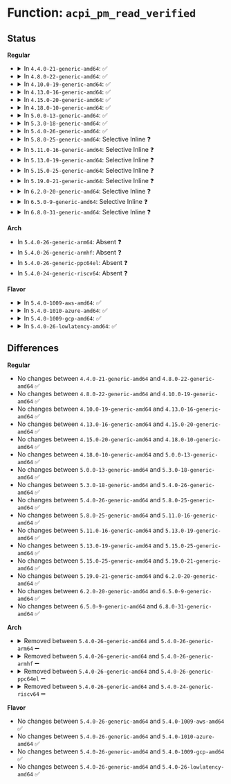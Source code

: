 # Function: <code>acpi_pm_read_verified</code>

## Status
<b>Regular</b>
<ul>
<li>
<details>
<summary>In <code>4.4.0-21-generic-amd64</code>: ✅</summary>

```c
u32 acpi_pm_read_verified()
```

```json
{
  "name": "acpi_pm_read_verified",
  "collision_type": "Unique Global",
  "inline_type": "No",
  "funcs": [
    {
      "addr": 18446744071586009872,
      "name": "acpi_pm_read_verified",
      "external": true,
      "loc": "drivers/clocksource/acpi_pm.c:41",
      "file": "drivers/clocksource/acpi_pm.c",
      "inline": "seen, unknown",
      "caller_inline": [],
      "caller_func": [
        "arch/x86/kernel/tsc.c:tsc_read_refs",
        "arch/x86/kernel/apic/apic.c:lapic_cal_handler",
        "drivers/clocksource/acpi_pm.c:acpi_pm_read_slow"
      ]
    }
  ],
  "symbols": [
    {
      "addr": 18446744071586009872,
      "name": "acpi_pm_read_verified",
      "section": ".text",
      "bind": "STB_GLOBAL",
      "size": 83
    }
  ]
}
```
</details>
</li>
<li>
<details>
<summary>In <code>4.8.0-22-generic-amd64</code>: ✅</summary>

```c
u32 acpi_pm_read_verified()
```

```json
{
  "name": "acpi_pm_read_verified",
  "collision_type": "Unique Global",
  "inline_type": "No",
  "funcs": [
    {
      "addr": 18446744071586420016,
      "name": "acpi_pm_read_verified",
      "external": true,
      "loc": "drivers/clocksource/acpi_pm.c:41",
      "file": "drivers/clocksource/acpi_pm.c",
      "inline": "seen, unknown",
      "caller_inline": [],
      "caller_func": [
        "arch/x86/kernel/tsc.c:tsc_read_refs",
        "arch/x86/kernel/apic/apic.c:lapic_cal_handler",
        "drivers/clocksource/acpi_pm.c:acpi_pm_read_slow"
      ]
    }
  ],
  "symbols": [
    {
      "addr": 18446744071586420016,
      "name": "acpi_pm_read_verified",
      "section": ".text",
      "bind": "STB_GLOBAL",
      "size": 83
    }
  ]
}
```
</details>
</li>
<li>
<details>
<summary>In <code>4.10.0-19-generic-amd64</code>: ✅</summary>

```c
u32 acpi_pm_read_verified()
```

```json
{
  "name": "acpi_pm_read_verified",
  "collision_type": "Unique Global",
  "inline_type": "No",
  "funcs": [
    {
      "addr": 18446744071586629472,
      "name": "acpi_pm_read_verified",
      "external": true,
      "loc": "drivers/clocksource/acpi_pm.c:41",
      "file": "drivers/clocksource/acpi_pm.c",
      "inline": "seen, unknown",
      "caller_inline": [],
      "caller_func": [
        "arch/x86/kernel/tsc.c:tsc_read_refs",
        "arch/x86/kernel/apic/apic.c:lapic_cal_handler",
        "drivers/clocksource/acpi_pm.c:acpi_pm_read_slow"
      ]
    }
  ],
  "symbols": [
    {
      "addr": 18446744071586629472,
      "name": "acpi_pm_read_verified",
      "section": ".text",
      "bind": "STB_GLOBAL",
      "size": 83
    }
  ]
}
```
</details>
</li>
<li>
<details>
<summary>In <code>4.13.0-16-generic-amd64</code>: ✅</summary>

```c
u32 acpi_pm_read_verified()
```

```json
{
  "name": "acpi_pm_read_verified",
  "collision_type": "Unique Global",
  "inline_type": "No",
  "funcs": [
    {
      "addr": 18446744071586753264,
      "name": "acpi_pm_read_verified",
      "external": true,
      "loc": "drivers/clocksource/acpi_pm.c:41",
      "file": "drivers/clocksource/acpi_pm.c",
      "inline": "seen, unknown",
      "caller_inline": [],
      "caller_func": [
        "arch/x86/kernel/tsc.c:tsc_read_refs",
        "arch/x86/kernel/apic/apic.c:lapic_cal_handler",
        "drivers/clocksource/acpi_pm.c:acpi_pm_read_slow"
      ]
    }
  ],
  "symbols": [
    {
      "addr": 18446744071586753264,
      "name": "acpi_pm_read_verified",
      "section": ".text",
      "bind": "STB_GLOBAL",
      "size": 75
    }
  ]
}
```
</details>
</li>
<li>
<details>
<summary>In <code>4.15.0-20-generic-amd64</code>: ✅</summary>

```c
u32 acpi_pm_read_verified()
```

```json
{
  "name": "acpi_pm_read_verified",
  "collision_type": "Unique Global",
  "inline_type": "No",
  "funcs": [
    {
      "addr": 18446744071587238192,
      "name": "acpi_pm_read_verified",
      "external": true,
      "loc": "drivers/clocksource/acpi_pm.c:41",
      "file": "drivers/clocksource/acpi_pm.c",
      "inline": "seen, unknown",
      "caller_inline": [],
      "caller_func": [
        "arch/x86/kernel/tsc.c:tsc_read_refs",
        "arch/x86/kernel/apic/apic.c:lapic_cal_handler",
        "drivers/clocksource/acpi_pm.c:acpi_pm_read_slow"
      ]
    }
  ],
  "symbols": [
    {
      "addr": 18446744071587238192,
      "name": "acpi_pm_read_verified",
      "section": ".text",
      "bind": "STB_GLOBAL",
      "size": 75
    }
  ]
}
```
</details>
</li>
<li>
<details>
<summary>In <code>4.18.0-10-generic-amd64</code>: ✅</summary>

```c
u32 acpi_pm_read_verified()
```

```json
{
  "name": "acpi_pm_read_verified",
  "collision_type": "Unique Global",
  "inline_type": "No",
  "funcs": [
    {
      "addr": 18446744071587540224,
      "name": "acpi_pm_read_verified",
      "external": true,
      "loc": "drivers/clocksource/acpi_pm.c:41",
      "file": "drivers/clocksource/acpi_pm.c",
      "inline": "seen, unknown",
      "caller_inline": [],
      "caller_func": [
        "arch/x86/kernel/tsc.c:tsc_read_refs",
        "arch/x86/kernel/apic/apic.c:lapic_cal_handler",
        "drivers/clocksource/acpi_pm.c:acpi_pm_read_slow"
      ]
    }
  ],
  "symbols": [
    {
      "addr": 18446744071587540224,
      "name": "acpi_pm_read_verified",
      "section": ".text",
      "bind": "STB_GLOBAL",
      "size": 75
    }
  ]
}
```
</details>
</li>
<li>
<details>
<summary>In <code>5.0.0-13-generic-amd64</code>: ✅</summary>

```c
u32 acpi_pm_read_verified()
```

```json
{
  "name": "acpi_pm_read_verified",
  "collision_type": "Unique Global",
  "inline_type": "No",
  "funcs": [
    {
      "addr": 18446744071587724256,
      "name": "acpi_pm_read_verified",
      "external": true,
      "loc": "drivers/clocksource/acpi_pm.c:41",
      "file": "drivers/clocksource/acpi_pm.c",
      "inline": "seen, unknown",
      "caller_inline": [],
      "caller_func": [
        "arch/x86/kernel/tsc.c:tsc_read_refs",
        "arch/x86/kernel/apic/apic.c:lapic_cal_handler",
        "drivers/clocksource/acpi_pm.c:acpi_pm_read_slow"
      ]
    }
  ],
  "symbols": [
    {
      "addr": 18446744071587724256,
      "name": "acpi_pm_read_verified",
      "section": ".text",
      "bind": "STB_GLOBAL",
      "size": 75
    }
  ]
}
```
</details>
</li>
<li>
<details>
<summary>In <code>5.3.0-18-generic-amd64</code>: ✅</summary>

```c
u32 acpi_pm_read_verified()
```

```json
{
  "name": "acpi_pm_read_verified",
  "collision_type": "Unique Global",
  "inline_type": "No",
  "funcs": [
    {
      "addr": 18446744071588004960,
      "name": "acpi_pm_read_verified",
      "external": true,
      "loc": "drivers/clocksource/acpi_pm.c:40",
      "file": "drivers/clocksource/acpi_pm.c",
      "inline": "seen, unknown",
      "caller_inline": [],
      "caller_func": [
        "arch/x86/kernel/tsc.c:tsc_read_refs",
        "arch/x86/kernel/apic/apic.c:lapic_cal_handler",
        "drivers/clocksource/acpi_pm.c:acpi_pm_read_slow"
      ]
    }
  ],
  "symbols": [
    {
      "addr": 18446744071588004960,
      "name": "acpi_pm_read_verified",
      "section": ".text",
      "bind": "STB_GLOBAL",
      "size": 74
    }
  ]
}
```
</details>
</li>
<li>
<details>
<summary>In <code>5.4.0-26-generic-amd64</code>: ✅</summary>

```c
u32 acpi_pm_read_verified()
```

```json
{
  "name": "acpi_pm_read_verified",
  "collision_type": "Unique Global",
  "inline_type": "No",
  "funcs": [
    {
      "addr": 18446744071588212528,
      "name": "acpi_pm_read_verified",
      "external": true,
      "loc": "drivers/clocksource/acpi_pm.c:40",
      "file": "drivers/clocksource/acpi_pm.c",
      "inline": "seen, unknown",
      "caller_inline": [],
      "caller_func": [
        "arch/x86/kernel/tsc.c:tsc_read_refs",
        "arch/x86/kernel/apic/apic.c:lapic_cal_handler",
        "drivers/clocksource/acpi_pm.c:acpi_pm_read_slow"
      ]
    }
  ],
  "symbols": [
    {
      "addr": 18446744071588212528,
      "name": "acpi_pm_read_verified",
      "section": ".text",
      "bind": "STB_GLOBAL",
      "size": 74
    }
  ]
}
```
</details>
</li>
<li>
<details>
<summary>In <code>5.8.0-25-generic-amd64</code>: Selective Inline ❓</summary>

```c
u32 acpi_pm_read_verified()
```

```json
{
  "name": "acpi_pm_read_verified",
  "collision_type": "Unique Global",
  "inline_type": "Selective",
  "funcs": [
    {
      "addr": 18446744071589079749,
      "name": "acpi_pm_read_verified",
      "external": true,
      "loc": "drivers/clocksource/acpi_pm.c:40",
      "file": "drivers/clocksource/acpi_pm.c",
      "inline": "not declared, inlined",
      "caller_inline": [
        "drivers/clocksource/acpi_pm.c:acpi_pm_read_slow"
      ],
      "caller_func": [
        "arch/x86/kernel/tsc.c:tsc_read_refs",
        "arch/x86/kernel/apic/apic.c:lapic_cal_handler"
      ]
    }
  ],
  "symbols": [
    {
      "addr": 18446744071589079840,
      "name": "acpi_pm_read_verified",
      "section": ".text",
      "bind": "STB_GLOBAL",
      "size": 74
    }
  ]
}
```
</details>
</li>
<li>
<details>
<summary>In <code>5.11.0-16-generic-amd64</code>: Selective Inline ❓</summary>

```c
u32 acpi_pm_read_verified()
```

```json
{
  "name": "acpi_pm_read_verified",
  "collision_type": "Unique Global",
  "inline_type": "Selective",
  "funcs": [
    {
      "addr": 18446744071589080885,
      "name": "acpi_pm_read_verified",
      "external": true,
      "loc": "drivers/clocksource/acpi_pm.c:40",
      "file": "drivers/clocksource/acpi_pm.c",
      "inline": "not declared, inlined",
      "caller_inline": [
        "drivers/clocksource/acpi_pm.c:acpi_pm_read_slow"
      ],
      "caller_func": [
        "arch/x86/kernel/tsc.c:tsc_read_refs",
        "arch/x86/kernel/apic/apic.c:lapic_cal_handler"
      ]
    }
  ],
  "symbols": [
    {
      "addr": 18446744071589080976,
      "name": "acpi_pm_read_verified",
      "section": ".text",
      "bind": "STB_GLOBAL",
      "size": 74
    }
  ]
}
```
</details>
</li>
<li>
<details>
<summary>In <code>5.13.0-19-generic-amd64</code>: Selective Inline ❓</summary>

```c
u32 acpi_pm_read_verified()
```

```json
{
  "name": "acpi_pm_read_verified",
  "collision_type": "Unique Global",
  "inline_type": "Selective",
  "funcs": [
    {
      "addr": 18446744071588967285,
      "name": "acpi_pm_read_verified",
      "external": true,
      "loc": "drivers/clocksource/acpi_pm.c:40",
      "file": "drivers/clocksource/acpi_pm.c",
      "inline": "not declared, inlined",
      "caller_inline": [
        "drivers/clocksource/acpi_pm.c:acpi_pm_read_slow"
      ],
      "caller_func": [
        "arch/x86/kernel/tsc.c:tsc_read_refs",
        "arch/x86/kernel/apic/apic.c:lapic_cal_handler"
      ]
    }
  ],
  "symbols": [
    {
      "addr": 18446744071588967376,
      "name": "acpi_pm_read_verified",
      "section": ".text",
      "bind": "STB_GLOBAL",
      "size": 76
    }
  ]
}
```
</details>
</li>
<li>
<details>
<summary>In <code>5.15.0-25-generic-amd64</code>: Selective Inline ❓</summary>

```c
u32 acpi_pm_read_verified()
```

```json
{
  "name": "acpi_pm_read_verified",
  "collision_type": "Unique Global",
  "inline_type": "Selective",
  "funcs": [
    {
      "addr": 18446744071589677157,
      "name": "acpi_pm_read_verified",
      "external": true,
      "loc": "drivers/clocksource/acpi_pm.c:40",
      "file": "drivers/clocksource/acpi_pm.c",
      "inline": "not declared, inlined",
      "caller_inline": [
        "drivers/clocksource/acpi_pm.c:acpi_pm_read_slow"
      ],
      "caller_func": [
        "arch/x86/kernel/tsc.c:tsc_read_refs",
        "arch/x86/kernel/apic/apic.c:lapic_cal_handler"
      ]
    }
  ],
  "symbols": [
    {
      "addr": 18446744071589677248,
      "name": "acpi_pm_read_verified",
      "section": ".text",
      "bind": "STB_GLOBAL",
      "size": 76
    }
  ]
}
```
</details>
</li>
<li>
<details>
<summary>In <code>5.19.0-21-generic-amd64</code>: Selective Inline ❓</summary>

```c
u32 acpi_pm_read_verified()
```

```json
{
  "name": "acpi_pm_read_verified",
  "collision_type": "Unique Global",
  "inline_type": "Selective",
  "funcs": [
    {
      "addr": 18446744071591181829,
      "name": "acpi_pm_read_verified",
      "external": true,
      "loc": "drivers/clocksource/acpi_pm.c:40",
      "file": "drivers/clocksource/acpi_pm.c",
      "inline": "not declared, inlined",
      "caller_inline": [
        "drivers/clocksource/acpi_pm.c:acpi_pm_read_slow"
      ],
      "caller_func": [
        "arch/x86/kernel/tsc.c:tsc_read_refs",
        "arch/x86/kernel/apic/apic.c:lapic_cal_handler"
      ]
    }
  ],
  "symbols": [
    {
      "addr": 18446744071591181936,
      "name": "acpi_pm_read_verified",
      "section": ".text",
      "bind": "STB_GLOBAL",
      "size": 86
    }
  ]
}
```
</details>
</li>
<li>
<details>
<summary>In <code>6.2.0-20-generic-amd64</code>: Selective Inline ❓</summary>

```c
u32 acpi_pm_read_verified()
```

```json
{
  "name": "acpi_pm_read_verified",
  "collision_type": "Unique Global",
  "inline_type": "Selective",
  "funcs": [
    {
      "addr": 18446744071592907893,
      "name": "acpi_pm_read_verified",
      "external": true,
      "loc": "drivers/clocksource/acpi_pm.c:40",
      "file": "drivers/clocksource/acpi_pm.c",
      "inline": "not declared, inlined",
      "caller_inline": [
        "drivers/clocksource/acpi_pm.c:acpi_pm_read_slow"
      ],
      "caller_func": [
        "arch/x86/kernel/tsc.c:tsc_read_refs",
        "arch/x86/kernel/apic/apic.c:lapic_cal_handler"
      ]
    }
  ],
  "symbols": [
    {
      "addr": 18446744071592908016,
      "name": "acpi_pm_read_verified",
      "section": ".text",
      "bind": "STB_GLOBAL",
      "size": 86
    }
  ]
}
```
</details>
</li>
<li>
<details>
<summary>In <code>6.5.0-9-generic-amd64</code>: Selective Inline ❓</summary>

```c
u32 acpi_pm_read_verified()
```

```json
{
  "name": "acpi_pm_read_verified",
  "collision_type": "Unique Global",
  "inline_type": "Selective",
  "funcs": [
    {
      "addr": 18446744071593347429,
      "name": "acpi_pm_read_verified",
      "external": true,
      "loc": "drivers/clocksource/acpi_pm.c:41",
      "file": "drivers/clocksource/acpi_pm.c",
      "inline": "not declared, inlined",
      "caller_inline": [
        "drivers/clocksource/acpi_pm.c:acpi_pm_read_slow"
      ],
      "caller_func": [
        "arch/x86/kernel/tsc.c:tsc_read_refs",
        "arch/x86/kernel/apic/apic.c:lapic_cal_handler"
      ]
    }
  ],
  "symbols": [
    {
      "addr": 18446744071593347552,
      "name": "acpi_pm_read_verified",
      "section": ".text",
      "bind": "STB_GLOBAL",
      "size": 86
    }
  ]
}
```
</details>
</li>
<li>
<details>
<summary>In <code>6.8.0-31-generic-amd64</code>: Selective Inline ❓</summary>

```c
u32 acpi_pm_read_verified()
```

```json
{
  "name": "acpi_pm_read_verified",
  "collision_type": "Unique Global",
  "inline_type": "Selective",
  "funcs": [
    {
      "addr": 18446744071594101429,
      "name": "acpi_pm_read_verified",
      "external": true,
      "loc": "drivers/clocksource/acpi_pm.c:41",
      "file": "drivers/clocksource/acpi_pm.c",
      "inline": "not declared, inlined",
      "caller_inline": [
        "drivers/clocksource/acpi_pm.c:acpi_pm_read_slow"
      ],
      "caller_func": [
        "arch/x86/kernel/tsc.c:tsc_read_refs",
        "arch/x86/kernel/apic/apic.c:lapic_cal_handler"
      ]
    }
  ],
  "symbols": [
    {
      "addr": 18446744071594101552,
      "name": "acpi_pm_read_verified",
      "section": ".text",
      "bind": "STB_GLOBAL",
      "size": 86
    }
  ]
}
```
</details>
</li>
</ul>
<b>Arch</b>
<ul>
<li>
In <code>5.4.0-26-generic-arm64</code>: Absent ❓
</li>
<li>
In <code>5.4.0-26-generic-armhf</code>: Absent ❓
</li>
<li>
In <code>5.4.0-26-generic-ppc64el</code>: Absent ❓
</li>
<li>
In <code>5.4.0-24-generic-riscv64</code>: Absent ❓
</li>
</ul>
<b>Flavor</b>
<ul>
<li>
<details>
<summary>In <code>5.4.0-1009-aws-amd64</code>: ✅</summary>

```c
u32 acpi_pm_read_verified()
```

```json
{
  "name": "acpi_pm_read_verified",
  "collision_type": "Unique Global",
  "inline_type": "No",
  "funcs": [
    {
      "addr": 18446744071587824384,
      "name": "acpi_pm_read_verified",
      "external": true,
      "loc": "drivers/clocksource/acpi_pm.c:40",
      "file": "drivers/clocksource/acpi_pm.c",
      "inline": "seen, unknown",
      "caller_inline": [],
      "caller_func": [
        "arch/x86/kernel/tsc.c:tsc_read_refs",
        "arch/x86/kernel/apic/apic.c:lapic_cal_handler",
        "drivers/clocksource/acpi_pm.c:acpi_pm_read_slow"
      ]
    }
  ],
  "symbols": [
    {
      "addr": 18446744071587824384,
      "name": "acpi_pm_read_verified",
      "section": ".text",
      "bind": "STB_GLOBAL",
      "size": 74
    }
  ]
}
```
</details>
</li>
<li>
<details>
<summary>In <code>5.4.0-1010-azure-amd64</code>: ✅</summary>

```c
u32 acpi_pm_read_verified()
```

```json
{
  "name": "acpi_pm_read_verified",
  "collision_type": "Unique Global",
  "inline_type": "No",
  "funcs": [
    {
      "addr": 18446744071587534272,
      "name": "acpi_pm_read_verified",
      "external": true,
      "loc": "drivers/clocksource/acpi_pm.c:40",
      "file": "drivers/clocksource/acpi_pm.c",
      "inline": "seen, unknown",
      "caller_inline": [],
      "caller_func": [
        "arch/x86/kernel/tsc.c:tsc_read_refs",
        "arch/x86/kernel/apic/apic.c:lapic_cal_handler",
        "drivers/clocksource/acpi_pm.c:acpi_pm_read_slow"
      ]
    }
  ],
  "symbols": [
    {
      "addr": 18446744071587534272,
      "name": "acpi_pm_read_verified",
      "section": ".text",
      "bind": "STB_GLOBAL",
      "size": 74
    }
  ]
}
```
</details>
</li>
<li>
<details>
<summary>In <code>5.4.0-1009-gcp-amd64</code>: ✅</summary>

```c
u32 acpi_pm_read_verified()
```

```json
{
  "name": "acpi_pm_read_verified",
  "collision_type": "Unique Global",
  "inline_type": "No",
  "funcs": [
    {
      "addr": 18446744071588167008,
      "name": "acpi_pm_read_verified",
      "external": true,
      "loc": "drivers/clocksource/acpi_pm.c:40",
      "file": "drivers/clocksource/acpi_pm.c",
      "inline": "seen, unknown",
      "caller_inline": [],
      "caller_func": [
        "arch/x86/kernel/tsc.c:tsc_read_refs",
        "arch/x86/kernel/apic/apic.c:lapic_cal_handler",
        "drivers/clocksource/acpi_pm.c:acpi_pm_read_slow"
      ]
    }
  ],
  "symbols": [
    {
      "addr": 18446744071588167008,
      "name": "acpi_pm_read_verified",
      "section": ".text",
      "bind": "STB_GLOBAL",
      "size": 74
    }
  ]
}
```
</details>
</li>
<li>
<details>
<summary>In <code>5.4.0-26-lowlatency-amd64</code>: ✅</summary>

```c
u32 acpi_pm_read_verified()
```

```json
{
  "name": "acpi_pm_read_verified",
  "collision_type": "Unique Global",
  "inline_type": "No",
  "funcs": [
    {
      "addr": 18446744071588284880,
      "name": "acpi_pm_read_verified",
      "external": true,
      "loc": "drivers/clocksource/acpi_pm.c:40",
      "file": "drivers/clocksource/acpi_pm.c",
      "inline": "seen, unknown",
      "caller_inline": [],
      "caller_func": [
        "arch/x86/kernel/tsc.c:tsc_read_refs",
        "arch/x86/kernel/apic/apic.c:lapic_cal_handler",
        "drivers/clocksource/acpi_pm.c:acpi_pm_read_slow"
      ]
    }
  ],
  "symbols": [
    {
      "addr": 18446744071588284880,
      "name": "acpi_pm_read_verified",
      "section": ".text",
      "bind": "STB_GLOBAL",
      "size": 74
    }
  ]
}
```
</details>
</li>
</ul>

## Differences
<b>Regular</b>
<ul>
<li>
No changes between <code>4.4.0-21-generic-amd64</code> and <code>4.8.0-22-generic-amd64</code> ✅
</li>
<li>
No changes between <code>4.8.0-22-generic-amd64</code> and <code>4.10.0-19-generic-amd64</code> ✅
</li>
<li>
No changes between <code>4.10.0-19-generic-amd64</code> and <code>4.13.0-16-generic-amd64</code> ✅
</li>
<li>
No changes between <code>4.13.0-16-generic-amd64</code> and <code>4.15.0-20-generic-amd64</code> ✅
</li>
<li>
No changes between <code>4.15.0-20-generic-amd64</code> and <code>4.18.0-10-generic-amd64</code> ✅
</li>
<li>
No changes between <code>4.18.0-10-generic-amd64</code> and <code>5.0.0-13-generic-amd64</code> ✅
</li>
<li>
No changes between <code>5.0.0-13-generic-amd64</code> and <code>5.3.0-18-generic-amd64</code> ✅
</li>
<li>
No changes between <code>5.3.0-18-generic-amd64</code> and <code>5.4.0-26-generic-amd64</code> ✅
</li>
<li>
No changes between <code>5.4.0-26-generic-amd64</code> and <code>5.8.0-25-generic-amd64</code> ✅
</li>
<li>
No changes between <code>5.8.0-25-generic-amd64</code> and <code>5.11.0-16-generic-amd64</code> ✅
</li>
<li>
No changes between <code>5.11.0-16-generic-amd64</code> and <code>5.13.0-19-generic-amd64</code> ✅
</li>
<li>
No changes between <code>5.13.0-19-generic-amd64</code> and <code>5.15.0-25-generic-amd64</code> ✅
</li>
<li>
No changes between <code>5.15.0-25-generic-amd64</code> and <code>5.19.0-21-generic-amd64</code> ✅
</li>
<li>
No changes between <code>5.19.0-21-generic-amd64</code> and <code>6.2.0-20-generic-amd64</code> ✅
</li>
<li>
No changes between <code>6.2.0-20-generic-amd64</code> and <code>6.5.0-9-generic-amd64</code> ✅
</li>
<li>
No changes between <code>6.5.0-9-generic-amd64</code> and <code>6.8.0-31-generic-amd64</code> ✅
</li>
</ul>
<b>Arch</b>
<ul>
<li>
<details>
<summary>Removed between <code>5.4.0-26-generic-amd64</code> and <code>5.4.0-26-generic-arm64</code> ➖</summary>

```c
u32 acpi_pm_read_verified()
```
</details>
</li>
<li>
<details>
<summary>Removed between <code>5.4.0-26-generic-amd64</code> and <code>5.4.0-26-generic-armhf</code> ➖</summary>

```c
u32 acpi_pm_read_verified()
```
</details>
</li>
<li>
<details>
<summary>Removed between <code>5.4.0-26-generic-amd64</code> and <code>5.4.0-26-generic-ppc64el</code> ➖</summary>

```c
u32 acpi_pm_read_verified()
```
</details>
</li>
<li>
<details>
<summary>Removed between <code>5.4.0-26-generic-amd64</code> and <code>5.4.0-24-generic-riscv64</code> ➖</summary>

```c
u32 acpi_pm_read_verified()
```
</details>
</li>
</ul>
<b>Flavor</b>
<ul>
<li>
No changes between <code>5.4.0-26-generic-amd64</code> and <code>5.4.0-1009-aws-amd64</code> ✅
</li>
<li>
No changes between <code>5.4.0-26-generic-amd64</code> and <code>5.4.0-1010-azure-amd64</code> ✅
</li>
<li>
No changes between <code>5.4.0-26-generic-amd64</code> and <code>5.4.0-1009-gcp-amd64</code> ✅
</li>
<li>
No changes between <code>5.4.0-26-generic-amd64</code> and <code>5.4.0-26-lowlatency-amd64</code> ✅
</li>
</ul>
